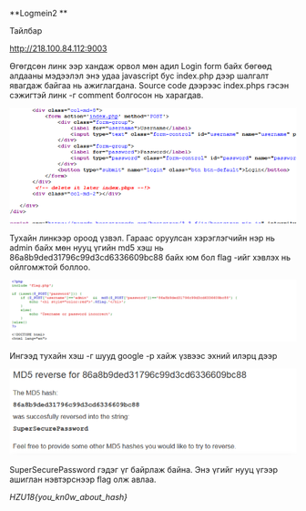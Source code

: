 **Logmein2 **

Тайлбар

http://218.100.84.112:9003

Өгөгдсөн линк ээр хандаж орвол мөн адил Login form байх бөгөөд алдааны мэдээлэл энэ удаа javascript бус index.php дээр шалгалт явагдаж байгаа нь ажиглагдана. Source code дээрээс index.phps гэсэн сэжигтэй линк -г comment болгосон нь харагдав. 
 
[![N|Solid](https://github.com/DCERT-MNDC/HZ-U18-2018/blob/master/include/log2.png)](https://github.com/DCERT-MNDC/HZ-U18-2018/blob/master/include/log2.png)


Тухайн линкээр ороод үзвэл. Гараас оруулсан хэрэглэгчийн нэр нь admin байх мөн нууц үгийн md5 хэш нь 86a8b9ded31796c99d3cd6336609bc88 байх юм бол flag -ийг хэвлэх нь ойлгомжтой боллоо. 
 
 [![N|Solid](https://github.com/DCERT-MNDC/HZ-U18-2018/blob/master/include/log2-2.png)](https://github.com/DCERT-MNDC/HZ-U18-2018/blob/master/include/log2-2.png)

Ингээд тухайн хэш -г шууд google -р хайж үзвээс эхний илэрц дээр 
 
 [![N|Solid](https://github.com/DCERT-MNDC/HZ-U18-2018/blob/master/include/log2-3.png)](https://github.com/DCERT-MNDC/HZ-U18-2018/blob/master/include/log2-3.png)

SuperSecurePassword гэдэг үг байрлаж байна. Энэ үгийг нууц үгээр ашиглан нэвтэрснээр flag олж авлаа. 

 
*HZU18{you_kn0w_about_hash}*

